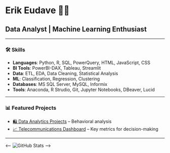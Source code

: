 # Erik Eudave 👨‍💻  

## Data Analyst | Machine Learning Enthusiast

---  

### 🛠️ Skills  
- **Languages**: Python, R, SQL, PowerQuery, HTML, JavaScript, CSS  
- **BI Tools**: PowerBI-DAX, Tableau, Streamlit
- **Data**: ETL, EDA, Data Cleaning, Statistical Analysis  
- **ML**: Classification, Regression, Clustering  
- **Databases**: MS SQL Server, MySQL, Informix  
- **Tools**: Anaconda, R Strudio, Git, Jupyter Notebooks, DBeaver, Lucid  

---  

### 📊 Featured Projects  
- [🛍️ Data Analytics Projects](Data-Analytics-Projects) – Behavioral analysis  
- [📈 Telecommunications Dashboard](Telecom-Dashboards) – Key metrics for decision-making   

---  

<-- ![GitHub Stats](https://github-readme-stats.vercel.app/api?username=eeudave&show_icons=true&theme=radical)  -->
